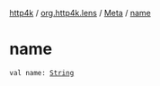 [http4k](../../index.md) / [org.http4k.lens](../index.md) / [Meta](index.md) / [name](./name.md)

# name

`val name: `[`String`](https://kotlinlang.org/api/latest/jvm/stdlib/kotlin/-string/index.html)
